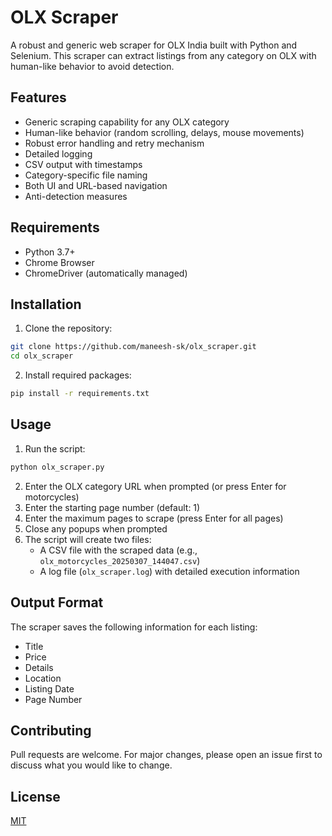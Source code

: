 # OLX Scraper

A robust and generic web scraper for OLX India built with Python and Selenium. This scraper can extract listings from any category on OLX with human-like behavior to avoid detection.

## Features

- Generic scraping capability for any OLX category
- Human-like behavior (random scrolling, delays, mouse movements)
- Robust error handling and retry mechanism
- Detailed logging
- CSV output with timestamps
- Category-specific file naming
- Both UI and URL-based navigation
- Anti-detection measures

## Requirements

- Python 3.7+
- Chrome Browser
- ChromeDriver (automatically managed)

## Installation

1. Clone the repository:
```bash
git clone https://github.com/maneesh-sk/olx_scraper.git
cd olx_scraper
```

2. Install required packages:
```bash
pip install -r requirements.txt
```

## Usage

1. Run the script:
```bash
python olx_scraper.py
```

2. Enter the OLX category URL when prompted (or press Enter for motorcycles)
3. Enter the starting page number (default: 1)
4. Enter the maximum pages to scrape (press Enter for all pages)
5. Close any popups when prompted
6. The script will create two files:
   - A CSV file with the scraped data (e.g., `olx_motorcycles_20250307_144047.csv`)
   - A log file (`olx_scraper.log`) with detailed execution information

## Output Format

The scraper saves the following information for each listing:
- Title
- Price
- Details
- Location
- Listing Date
- Page Number

## Contributing

Pull requests are welcome. For major changes, please open an issue first to discuss what you would like to change.

## License

[MIT](LICENSE) 